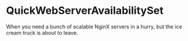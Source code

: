 # QuickWebServerAvailabilitySet
When you need a bunch of scalable NginX servers in a hurry, but the ice cream truck is about to leave.
